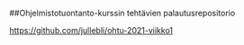 ##Ohjelmistotuontanto-kurssin tehtävien palautusrepositorio

https://github.com/jullebli/ohtu-2021-viikko1

